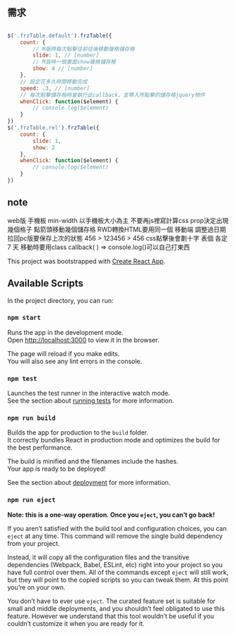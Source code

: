 
## 需求
```js

$('.frzTable.default').frzTable({
    count: {
        // M版時每次點擊往前往後移動幾格儲存格
        slide: 1, // [number] 
        // M版時一個畫面show幾格儲存格
        show: 4 // [number] 
    },
    // 設定花多久時間移動完成
    speed: .3, // [number] 
    // 每次點擊儲存格時會執行此callback，並帶入所點擊的儲存格jquery物件
    whenClick: function($element) {
        // console.log($element)
    }
})
$('.frzTable.rel').frzTable({
    count: {
        slide: 1,
        show: 2
    },
    whenClick: function($element) {
        // console.log($element)
    }
})

```
## note
   
web版
手機板 min-width 以手機板大小為主
不要再js裡寫計算css
prop決定出現幾個格子
點箭頭移動幾個儲存格
RWD轉換HTML要用同一個
移動端 調整過日期 拉回pc版要保存上次的狀態
456 > 123456 > 456
css點擊後會劃十字
表個 各定 7 天 
移動時要用class
callback( ) => console.log()可以自己打東西




This project was bootstrapped with [Create React App](https://github.com/facebook/create-react-app).

## Available Scripts

In the project directory, you can run:

### `npm start`

Runs the app in the development mode.<br>
Open [http://localhost:3000](http://localhost:3000) to view it in the browser.

The page will reload if you make edits.<br>
You will also see any lint errors in the console.

### `npm test`

Launches the test runner in the interactive watch mode.<br>
See the section about [running tests](https://facebook.github.io/create-react-app/docs/running-tests) for more information.

### `npm run build`

Builds the app for production to the `build` folder.<br>
It correctly bundles React in production mode and optimizes the build for the best performance.

The build is minified and the filenames include the hashes.<br>
Your app is ready to be deployed!

See the section about [deployment](https://facebook.github.io/create-react-app/docs/deployment) for more information.

### `npm run eject`

**Note: this is a one-way operation. Once you `eject`, you can’t go back!**

If you aren’t satisfied with the build tool and configuration choices, you can `eject` at any time. This command will remove the single build dependency from your project.

Instead, it will copy all the configuration files and the transitive dependencies (Webpack, Babel, ESLint, etc) right into your project so you have full control over them. All of the commands except `eject` will still work, but they will point to the copied scripts so you can tweak them. At this point you’re on your own.

You don’t have to ever use `eject`. The curated feature set is suitable for small and middle deployments, and you shouldn’t feel obligated to use this feature. However we understand that this tool wouldn’t be useful if you couldn’t customize it when you are ready for it.

